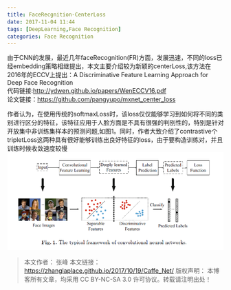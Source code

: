 ```yaml
---
title: FaceRecgnition-CenterLoss
date: 2017-11-04 11:44
tags: [DeepLearning,Face Recognition]
categories: Face Recognition
---
```


  由于CNN的发展，最近几年faceRecognition(FR)方面，发展迅速，不同的loss已经embedding策略相继提出，本文主要介绍较为新颖的centerLoss,该方法在2016年的ECCV上提出：A Discriminative Feature Learning Approach for Deep Face Recognition \
  代码链接:http://ydwen.github.io/papers/WenECCV16.pdf  \
  论文链接：https://github.com/pangyupo/mxnet_center_loss

  作者认为，在使用传统的softmaxLoss时，该loss仅仅能够学习到如何将不同的类别进行区分的特征，该特征应用于人脸方面是不具有很强的判别性的，特别是针对开放集中非训练集样本的预测问题,如图1。同时，作者大致介绍了contrastive个tripletLoss这两种具有很好能够训练出良好特征的loss，由于要构造训练对，并且训练时候收敛速度较慢 ![](https://github.com/zhanglaplace/caffe_newLayer/blob/master/imgs/centerLoss_F1.png)


  >本文作者： 张峰
  >本文链接： https://zhanglaplace.github.io/2017/10/19/Caffe_Net/
  >版权声明： 本博客所有文章，均采用 CC BY-NC-SA 3.0 许可协议。转载请注明出处！
